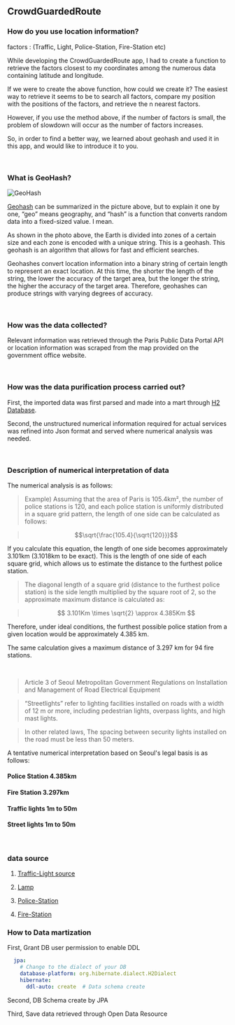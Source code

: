 ## CrowdGuardedRoute


### How do you use location information?

factors : (Traffic, Light, Police-Station, Fire-Station etc)

While developing the CrowdGuardedRoute app, I had to create a function to retrieve the factors closest to my coordinates among the numerous data containing latitude and longitude.

If we were to create the above function, how could we create it? The easiest way to retrieve it seems to be to search all factors, compare my position with the positions of the factors, and retrieve the n nearest factors.

However, if you use the method above, if the number of factors is small, the problem of slowdown will occur as the number of factors increases.

So, in order to find a better way, we learned about geohash and used it in this app, and would like to introduce it to you.

<br>

### What is GeoHash?

![GeoHash](https://img1.daumcdn.net/thumb/R1280x0/?scode=mtistory2&fname=https%3A%2F%2Fblog.kakaocdn.net%2Fdn%2FbmieYZ%2FbtqCRyUP4MI%2Fk27fNcYWYKuyqvWz1F6pUK%2Fimg.jpg, "GeoHash")

[Geohash](https://en.wikipedia.org/wiki/Geohash) can be summarized in the picture above, but to explain it one by one, “geo” means geography, and “hash” is a function that converts random data into a fixed-sized value. I mean.

As shown in the photo above, the Earth is divided into zones of a certain size and each zone is encoded with a unique string. This is a geohash. This geohash is an algorithm that allows for fast and efficient searches.

Geohashes convert location information into a binary string of certain length to represent an exact location. At this time, the shorter the length of the string, the lower the accuracy of the target area, but the longer the string, the higher the accuracy of the target area. Therefore, geohashes can produce strings with varying degrees of accuracy.


<br>

### How was the data collected?

Relevant information was retrieved through the Paris Public Data Portal API or location information was scraped from the map provided on the government office website.

<br>

### How was the data purification process carried out?

First, the imported data was first parsed and made into a mart through [H2 Database](https://www.h2database.com/html/main.html).

Second, the unstructured numerical information required for actual services was refined into Json format and served where numerical analysis was needed.

<br>

### Description of numerical interpretation of data

The numerical analysis is as follows:

> Example) Assuming that the area of Paris is 105.4km², the number of police stations is 120, and each police station is uniformly distributed in a square grid pattern, the length of one side can be calculated as follows:

> $$\sqrt{\frac{105.4}{\sqrt{120}}}$$

If you calculate this equation, the length of one side becomes approximately 3.101km (3.1018km to be exact). This is the length of one side of each square grid, which allows us to estimate the distance to the furthest police station.

> The diagonal length of a square grid (distance to the furthest police station) is the side length multiplied by the square root of 2, so the approximate maximum distance is calculated as:

> $$ 3.101Km \times \sqrt{2} \approx 4.385Km $$

Therefore, under ideal conditions, the furthest possible police station from a given location would be approximately 4.385 km.

The same calculation gives a maximum distance of 3.297 km for 94 fire stations.

<br>

> Article 3 of Seoul Metropolitan Government Regulations on Installation and Management of Road Electrical Equipment

> “Streetlights” refer to lighting facilities installed on roads with a width of 12 m or more, including pedestrian lights, overpass lights, and high mast lights.

> In other related laws, The spacing between security lights installed on the road must be less than 50 meters.

A tentative numerical interpretation based on Seoul's legal basis is as follows:

#### Police Station 4.385km
#### Fire Station 3.297km
#### Traffic lights 1m to 50m
#### Street lights 1m to 50m

<br>


### data source

1. [Traffic-Light source](https://opendata.paris.fr/explore/dataset/signalisation-tricolore/information/?disjunctive.lib_domain&disjunctive.lib_ouvrag&disjunctive.lib_regime&disjunctive.lib_voiedo&disjunctive.lib_region&disjunctive.lib_regi_1&disjunctive.lib_lumi_1&disjunctive.lib_lampef)

2. [Lamp](https://opendata.paris.fr/pages/catalogue/?q=lampadaire&disjunctive.theme&disjunctive.publisher&sort=modified)

3. [Police-Station](https://www.prefecturedepolice.interieur.gouv.fr/)

4. [Fire-Station](https://www.prefecturedepolice.interieur.gouv.fr/)

### How to  Data martization

 First, Grant DB user permission to enable DDL

```yml
  jpa:
    # Change to the dialect of your DB
    database-platform: org.hibernate.dialect.H2Dialect
    hibernate:
      ddl-auto: create  # Data schema create       
```

 Second, DB Schema create by JPA

 Third, Save data retrieved through Open Data Resource
